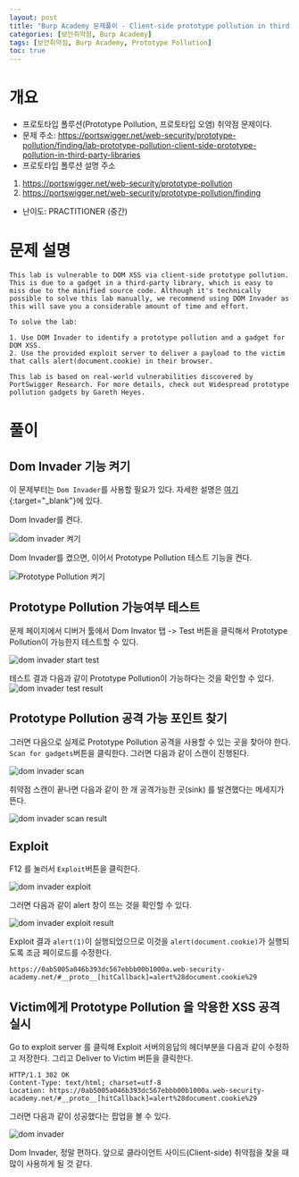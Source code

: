 ```yaml
---
layout: post
title: "Burp Academy 문제풀이 - Client-side prototype pollution in third-party libraries"
categories: [보안취약점, Burp Academy]
tags: [보안취약점, Burp Academy, Prototype Pollution]
toc: true
---
```



# 개요
- 프로토타입 폴루션(Prototype Pollution, 프로토타입 오염) 취약점 문제이다. 
- 문제 주소: https://portswigger.net/web-security/prototype-pollution/finding/lab-prototype-pollution-client-side-prototype-pollution-in-third-party-libraries
- 프로토타입 폴루션 설명 주소
1. https://portswigger.net/web-security/prototype-pollution
2. https://portswigger.net/web-security/prototype-pollution/finding
- 난이도: PRACTITIONER (중간)

# 문제 설명

```
This lab is vulnerable to DOM XSS via client-side prototype pollution. This is due to a gadget in a third-party library, which is easy to miss due to the minified source code. Although it's technically possible to solve this lab manually, we recommend using DOM Invader as this will save you a considerable amount of time and effort.

To solve the lab:

1. Use DOM Invader to identify a prototype pollution and a gadget for DOM XSS.
2. Use the provided exploit server to deliver a payload to the victim that calls alert(document.cookie) in their browser.

This lab is based on real-world vulnerabilities discovered by PortSwigger Research. For more details, check out Widespread prototype pollution gadgets by Gareth Heyes.
```

# 풀이 
## Dom Invader 기능 켜기 
이 문제부터는 `Dom Invader`를 사용할 필요가 있다. 자세한 설명은 [여기](https://portswigger.net/burp/documentation/desktop/tools/dom-invader){:target="_blank"}에 있다. 

Dom Invader를 켠다. 

![dom invader 켜기](/images/burp-academy-prototype-pollution-3-enable-dom-invader.png)

Dom Invader를 켰으면, 이어서 Prototype Pollution 테스트 기능을 켠다. 

![Prototype Pollution 켜기](/images/burp-academy-prototype-pollution-3-enable-dom-invader-prototype-pollution.png)

## Prototype Pollution 가능여부 테스트 

문제 페이지에서 디버거 툴에서 Dom Invator 탭 -> Test 버튼을 클릭해서 Prototype Pollution이 가능한지 테스트할 수 있다. 

![dom invader start test](/images/burp-academy-prototype-pollution-3-dom-invader-tab.png)

테스트 결과 다음과 같이 Prototype Pollution이 가능하다는 것을 확인할 수 있다. 
![dom invader test result](/images/burp-academy-prototype-pollution-3-dom-invader-test-function.png)

## Prototype Pollution 공격 가능 포인트 찾기 

그러면 다음으로 실제로 Prototype Pollution 공격을 사용할 수 있는 곳을 찾아야 한다. `Scan for gadgets`버튼을 클릭한다. 그러면 다음과 같이 스캔이 진행된다. 

![dom invader scan](/images/burp-academy-prototype-pollution-3-find-dom-invader-synk-processing.png)

취약점 스캔이 끝나면 다음과 같이 한 개 공격가능한 곳(sink) 를 발견했다는 메세지가 뜬다. 

![dom invader scan result](/images/burp-academy-prototype-pollution-3-find-dom-invader-synk-result.png)


## Exploit 

F12 를 눌러서 `Exploit`버튼을 클릭한다. 

![dom invader exploit](/images/burp-academy-prototype-pollution-3-find-dom-invader-synk.png)

그러면 다음과 같이 alert 창이 뜨는 것을 확인할 수 있다. 

![dom invader exploit result](/images/burp-academy-prototype-pollution-3-test-payload.png)

Exploit 결과 `alert(1)`이 실행되었으므로 이것을 `alert(document.cookie)`가 실행되도록 조금 페이로드를 수정한다. 
```
https://0ab5005a046b393dc567ebbb00b1000a.web-security-academy.net/#__proto__[hitCallback]=alert%28document.cookie%29
```

## Victim에게 Prototype Pollution 을 악용한 XSS 공격 실시 

Go to exploit server 를 클릭해 Exploit 서버의응답의 헤더부분을 다음과 같이 수정하고 저장한다. 그리고 Deliver to Victim 버튼을 클릭한다. 

```
HTTP/1.1 302 OK
Content-Type: text/html; charset=utf-8
Location: https://0ab5005a046b393dc567ebbb00b1000a.web-security-academy.net/#__proto__[hitCallback]=alert%28document.cookie%29
```

그러면 다음과 같이 성공했다는 팝업을 볼 수 있다. 

![dom invader](/images/burp-academy-prototype-pollution-3-success.png)

Dom Invader, 정말 편하다. 앞으로 클라이언트 사이드(Client-side) 취약점을 찾을 때 많이 사용하게 될 것 같다. 